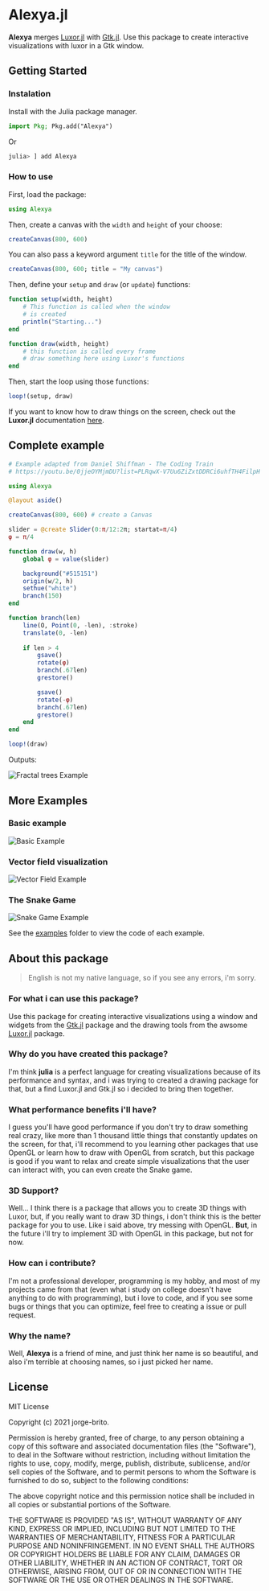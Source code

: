 # Alexya.jl

**Alexya** merges [Luxor.jl](https://github.com/JuliaGraphics/Luxor.jl) with [Gtk.jl](https://github.com/JuliaGraphics/Gtk.jl). Use this package to create interactive visualizations with luxor in a Gtk window.

## Getting Started

### Instalation

Install with the Julia package manager.

```julia
import Pkg; Pkg.add("Alexya")
```

Or

```julia
julia> ] add Alexya
```
### How to use

First, load the package:

```julia
using Alexya
```

Then, create a canvas with the `width` and `height` of your choose:

```julia
createCanvas(800, 600)
```

You can also pass a keyword argument `title` for the title of the window.

```julia
createCanvas(800, 600; title = "My canvas")
```

Then, define your `setup` and `draw` (or `update`) functions:

```julia
function setup(width, height)
    # This function is called when the window
    # is created
    println("Starting...")
end

function draw(width, height)
    # this function is called every frame
    # draw something here using Luxor's functions
end
```

Then, start the loop using those functions:

```julia
loop!(setup, draw)
```
If you want to know how to draw things on the screen, check out
the **Luxor.jl** documentation [here](https://juliahub.com/docs/Luxor/HA9ps/2.7.0/tutorial/).

## Complete example

```julia
# Example adapted from Daniel Shiffman - The Coding Train
# https://youtu.be/0jjeOYMjmDU?list=PLRqwX-V7Uu6ZiZxtDDRCi6uhfTH4FilpH

using Alexya

@layout aside()

createCanvas(800, 600) # create a Canvas

slider = @create Slider(0:π/12:2π; startat=π/4)
φ = π/4

function draw(w, h)
    global φ = value(slider)

    background("#515151")
    origin(w/2, h)
    sethue("white")
    branch(150)
end

function branch(len)
    line(O, Point(0, -len), :stroke)
    translate(0, -len)
    
    if len > 4
        gsave()
        rotate(φ)
        branch(.67len)
        grestore()

        gsave()
        rotate(-φ)
        branch(.67len)
        grestore()
    end
end

loop!(draw)
```

Outputs:

![Fractal trees Example](example2.gif)

## More Examples

### Basic example

![Basic Example](example1.gif)

### Vector field visualization

![Vector Field Example](example3.gif)

### The Snake Game

![Snake Game Example](example4.gif)

See the [examples](./examples) folder to view the code of each example.

## About this package

> English is not my native language, so if you see any errors, i'm sorry.

### For what i can use this package?

Use this package for creating interactive visualizations using a window and widgets from the [Gtk.jl](https://github.com/JuliaGraphics/Gtk.jl) package and the drawing tools from the awsome [Luxor.jl](https://github.com/JuliaGraphics/Luxor.jl) package.

### Why do you have created this package?

I'm think **julia** is a perfect language for creating visualizations because of its performance and syntax, and i was trying to created a drawing package for that, but a find Luxor.jl and Gtk.jl so i decided to bring then together.

### What performance benefits i'll have?

I guess you'll have good performance if you don't try to draw something real crazy, like more than 1 thousand little things that constantly updates on the screen, for that, i'll recommend to you learning other packages that use OpenGL or learn how to draw with OpenGL from scratch, but this package is good if you want to relax and create simple visualizations that the user can interact with, you can even create the Snake game.

### 3D Support?

Well... I think there is a package that allows you to create 3D things with Luxor, but, if you really want to draw 3D things, i don't think this is the better package for you to use. Like i said above, try messing with OpenGL. **But**, in the future i'll try to implement 3D with OpenGL in this package, but not for now.

### How can i contribute?

I'm not a professional developer, programming is my hobby, and most of my projects came from that (even what i study on college doesn't have anything to do with programming), but i love to code, and if you see some bugs or things that you can optimize, feel free to creating a issue or pull request.

### Why the name?

Well, **Alexya** is a friend of mine, and just think her name is so beautiful, and also i'm terrible at choosing names, so i just picked her name.

## License

MIT License

Copyright (c) 2021 jorge-brito.

Permission is hereby granted, free of charge, to any person obtaining a copy
of this software and associated documentation files (the "Software"), to deal
in the Software without restriction, including without limitation the rights
to use, copy, modify, merge, publish, distribute, sublicense, and/or sell
copies of the Software, and to permit persons to whom the Software is
furnished to do so, subject to the following conditions:

The above copyright notice and this permission notice shall be included in all
copies or substantial portions of the Software.

THE SOFTWARE IS PROVIDED "AS IS", WITHOUT WARRANTY OF ANY KIND, EXPRESS OR
IMPLIED, INCLUDING BUT NOT LIMITED TO THE WARRANTIES OF MERCHANTABILITY,
FITNESS FOR A PARTICULAR PURPOSE AND NONINFRINGEMENT. IN NO EVENT SHALL THE
AUTHORS OR COPYRIGHT HOLDERS BE LIABLE FOR ANY CLAIM, DAMAGES OR OTHER
LIABILITY, WHETHER IN AN ACTION OF CONTRACT, TORT OR OTHERWISE, ARISING FROM,
OUT OF OR IN CONNECTION WITH THE SOFTWARE OR THE USE OR OTHER DEALINGS IN THE
SOFTWARE.